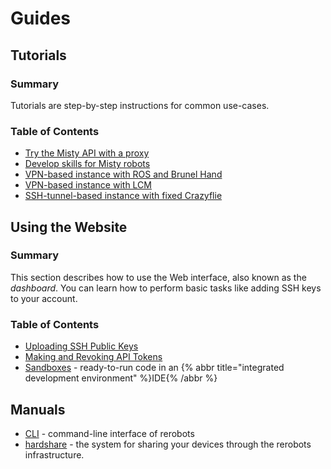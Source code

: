 # Guides

## Tutorials

### Summary

Tutorials are step-by-step instructions for common use-cases.

### Table of Contents

* [Try the Misty API with a proxy](/tutorials/proxy_fixedmisty)
* [Develop skills for Misty robots](/tutorials/mistyskills)
* [VPN-based instance with ROS and Brunel Hand](/tutorials/vpn_brunelhand)
* [VPN-based instance with LCM](/tutorials/vpn_lcm)
* [SSH-tunnel-based instance with fixed Crazyflie](/tutorials/sshtunnel_fixedcrazyflie)


## Using the Website

### Summary

This section describes how to use the Web interface, also known as the
_dashboard_.
You can learn how to perform basic tasks like adding SSH keys to your account.

### Table of Contents

* [Uploading SSH Public Keys](/webui/uploading-ssh-public-keys)
* [Making and Revoking API Tokens](/webui/making-and-revoking-api-tokens)
* [Sandboxes](/sandbox) - ready-to-run code in an {% abbr title="integrated development environment" %}IDE{% /abbr %}


## Manuals

* [CLI](/tools/cli) - command-line interface of rerobots
* [hardshare](https://docs.hardshare.dev/) - the system for sharing your devices through the rerobots infrastructure.
